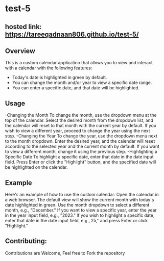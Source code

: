# test-5

## hosted link: https://tareeqadnaan806.github.io/test-5/

## Overview
This is a custom calendar application that allows you to view and interact with a calendar with the following features:
- Today's date is highlighted in green by default.
- You can change the month and/or year to view a specific date range.
- You can enter a specific date, and that date will be highlighted.

## Usage
-Changing the Month
To change the month, use the dropdown menu at the top of the calendar.
Select the desired month from the dropdown list, and the calendar will reset to that month with the current year by default.
If you wish to view a different year, proceed to change the year using the next step.
-Changing the Year
To change the year, use the dropdown menu next to the month dropdown.
Enter the desired year, and the calendar will reset according to the selected year and the current month by default.
If you want to view a different month, change it using the previous step.
-Highlighting a Specific Date
To highlight a specific date, enter that date in the date input field.
Press Enter or click the "Highlight" button, and the specified date will be highlighted on the calendar.

## Example

Here's an example of how to use the custom calendar:
Open the calendar in a web browser.
The default view will show the current month with today's date highlighted in green.
Use the month dropdown to select a different month, e.g., "December."
If you want to view a specific year, enter the year in the year input field, e.g., "2023."
If you wish to highlight a specific date, enter that date in the date input field, e.g., 25," and press Enter or click "Highlight."

## Contributing:
Contributions are Welcome, Feel free to Fork the repository
